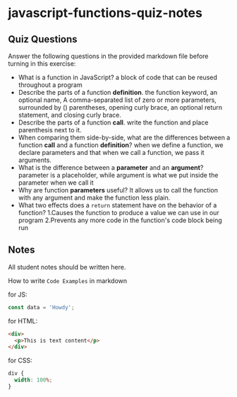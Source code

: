 # javascript-functions-quiz-notes

## Quiz Questions

Answer the following questions in the provided markdown file before turning in this exercise:

- What is a function in JavaScript?
  a block of code that can be reused throughout a program
- Describe the parts of a function **definition**.
  the function keyword, an optional name, A comma-separated list of zero or more parameters, surrounded by () parentheses, opening curly brace, an optional return statement, and closing curly brace.
- Describe the parts of a function **call**.
  write the function and place parenthesis next to it.
- When comparing them side-by-side, what are the differences between a function **call** and a function **definition**?
  when we define a function, we declare parameters and that when we call a function, we pass it arguments.
- What is the difference between a **parameter** and an **argument**?
  parameter is a placeholder, while argument is what we put inside the parameter when we call it
- Why are function **parameters** useful?
  It allows us to call the function with any argument and make the function less plain.
- What two effects does a `return` statement have on the behavior of a function?
  1.Causes the function to produce a value we can use in our program
  2.Prevents any more code in the function's code block being run

## Notes

All student notes should be written here.

How to write `Code Examples` in markdown

for JS:

```javascript
const data = 'Howdy';
```

for HTML:

```html
<div>
  <p>This is text content</p>
</div>
```

for CSS:

```css
div {
  width: 100%;
}
```
